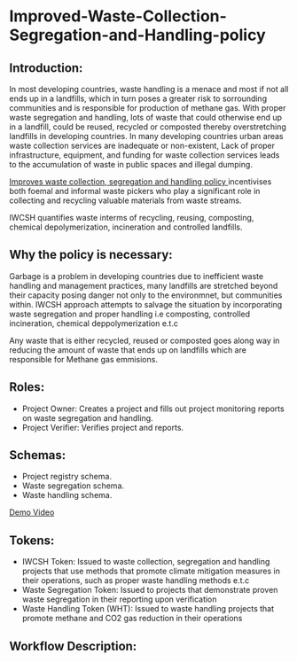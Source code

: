 # Improved-Waste-Collection-Segregation-and-Handling-policy

## Introduction:
In most developing countries, waste handling is a menace and most if not all ends up in a landfills, which in turn poses a greater risk to sorrounding communities and is responsible for  production of methane gas.
With proper waste segregation and handling, lots of waste that could otherwise end up in a landfill, could be reused, recycled or composted thereby overstretching landfills in developing countries.
In many developing countries  urban areas waste collection services are inadequate or non-existent, Lack of proper infrastructure, equipment, and funding for waste collection services leads to the accumulation of waste in public spaces and illegal dumping. 

[Improves waste collection, segregation and handling policy ](https://github.com/kephothoX/Improved-Waste-Collection-Segregation-and-Handling-policy/tree/main) incentivises both foemal and informal waste pickers who  play a significant role in collecting and recycling valuable materials from waste streams. 

IWCSH quantifies waste interms of recycling, reusing, composting, chemical depolymerization, incineration and controlled landfills.



## Why the policy is necessary:
Garbage is a problem in developing countries due to inefficient waste handling and management practices, many landfills are stretched beyond their capacity posing danger not only to the environmnet, but communities within.
IWCSH approach attempts to salvage the situation by incorporating waste segregation and proper handling i.e composting, controlled incineration, chemical deppolymerization e.t.c

Any waste that is either recycled, reused or composted goes along way in reducing the amount of waste that ends up on landfills which are responsible for Methane gas emmisions.

## Roles:

- Project Owner:  Creates a project and fills out project monitoring reports on waste segregation and handling.
- Project Verifier:  Verifies project and reports.

## Schemas:
- Project registry schema.
- Waste segregation schema.
- Waste handling schema.

[Demo Video](https://youtu.be/w1L84VGHJt8)

## Tokens:
-  IWCSH Token:   Issued to waste collection, segregation and  handling projects that use methods that promote climate mitigation measures in their operations, such as proper waste handling methods e.t.c
-  Waste Segregation Token: Issued to projects that demonstrate proven waste segregation in their reporting upon verification
-  Waste Handling Token (WHT): Issued to waste handling projects that promote methane and CO2 gas reduction in their operations



## Workflow Description:
